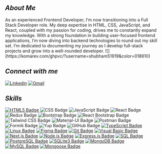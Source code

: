 ## ***About Me***
<p align="left"> 
As an experienced Frontend Developer, I’m now transitioning into a Full Stack Developer role. My deep expertise in HTML, CSS, JavaScript, and React, coupled with my passion for coding, drives me to constantly expand my knowledge. With a strong foundation in building user-focused frontend applications, I’m now diving into backend technologies to round out my skill set. I’m dedicated to documenting my journey as I develop full-stack projects and grow into a well-rounded developer.
<span align="left"> 
![](https://komarev.com/ghpvc/?username=shubham51919&color=018610)

## ***Connect with me***
[![Linkedin](https://img.shields.io/badge/linkedin-%018610.svg?&style=for-the-badge&logo=linkedin&logoColor=white)](https://www.linkedin.com/in/shubham51919/)
[![Gmail](https://img.shields.io/badge/gmail-%018610.svg?&style=for-the-badge&logo=gmail&logoColor=white)](mailto:shubhamsharma51919@gmail.com) <br>


## ***Skills***
[![HTML5 Badge](https://img.shields.io/badge/html5-%018610.svg?style=for-the-badge&logo=html5&logoColor=white)](https://your-link-here)
![CSS Badge](https://img.shields.io/badge/css-%018610.svg?style=for-the-badge&logo=css3&logoColor=white)
![JavaScript Badge](https://img.shields.io/badge/javascript-%018610.svg?style=for-the-badge&logo=javascript&logoColor=white)
![React Badge](https://img.shields.io/badge/react-%018610.svg?style=for-the-badge&logo=react&logoColor=white)
![Redux Badge](https://img.shields.io/badge/redux-%018610.svg?style=for-the-badge&logo=redux&logoColor=white)
![Bootstrap Badge](https://img.shields.io/badge/bootstrap-%018610.svg?style=for-the-badge&logo=bootstrap&logoColor=white)
![React Bootstrap Badge](https://img.shields.io/badge/react_bootstrap-%018610.svg?style=for-the-badge&logo=react&logoColor=white)
![Tailwind CSS Badge](https://img.shields.io/badge/tailwind_css-%018610.svg?style=for-the-badge&logo=tailwind-css&logoColor=white)
![Material-UI Badge](https://img.shields.io/badge/material_ui-%018610.svg?style=for-the-badge&logo=material-ui&logoColor=white)
![Postman Badge](https://img.shields.io/badge/postman-%018610.svg?style=for-the-badge&logo=postman&logoColor=white)
![Formik Badge](https://img.shields.io/badge/formik-%018610.svg?style=for-the-badge&logo=formik&logoColor=white)
![Yup Badge](https://img.shields.io/badge/yup-%018610.svg?style=for-the-badge&logo=yup&logoColor=white)
![GitHub Badge](https://img.shields.io/badge/github-%018610.svg?style=for-the-badge&logo=github&logoColor=white)
[![TypeScript Badge](https://img.shields.io/badge/typescript-%018610.svg?style=for-the-badge&logo=typescript&logoColor=white)](https://your-typescript-link-here)
[![Linux Badge](https://img.shields.io/badge/linux-%018610.svg?style=for-the-badge&logo=linux&logoColor=white)](https://your-linux-link-here)
[![Figma Badge](https://img.shields.io/badge/figma-%018610.svg?style=for-the-badge&logo=figma&logoColor=white)](https://your-figma-link-here)
[![Git Badge](https://img.shields.io/badge/git-%018610.svg?style=for-the-badge&logo=git&logoColor=white)](https://your-git-link-here)
[![Visual Basic Badge](https://img.shields.io/badge/Visual_Basic-%018610.svg?style=for-the-badge&logo=visual-studio&logoColor=white)](https://your-visual-basic-link-here)
[![Next.js Badge](https://img.shields.io/badge/Next.js-%018610.svg?style=for-the-badge&logo=next.js&logoColor=white)](https://your-next-js-link-here)
[![Node.js Badge](https://img.shields.io/badge/Node.js-%018610.svg?style=for-the-badge&logo=node.js&logoColor=white)](https://nodejs.org/)
[![Express.js Badge](https://img.shields.io/badge/Express.js-%018610.svg?style=for-the-badge)](https://expressjs.com/)
[![SQL Badge](https://img.shields.io/badge/SQL-%018610.svg?style=for-the-badge&logo=sql&logoColor=white)](https://en.wikipedia.org/wiki/SQL)
[![PostgreSQL Badge](https://img.shields.io/badge/PostgreSQL-%018610.svg?style=for-the-badge&logo=postgresql&logoColor=white)](https://www.postgresql.org/)
[![SQLite3 Badge](https://img.shields.io/badge/SQLite3-%018610.svg?style=for-the-badge&logo=sqlite&logoColor=white)](https://www.sqlite.org/index.html)
[![MongoDB Badge](https://img.shields.io/badge/MongoDB-%018610.svg?style=for-the-badge&logo=mongodb&logoColor=white)](https://www.mongodb.com/)
[![MySQL Badge](https://img.shields.io/badge/MySQL-%018610.svg?style=for-the-badge&logo=mysql&logoColor=white)](https://www.mysql.com/)
[![Mongoose Badge](https://img.shields.io/badge/Mongoose-%018610.svg?style=for-the-badge&logo=mongoose&logoColor=white)](https://mongoosejs.com/)


